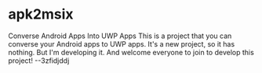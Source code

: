 # apk2msix
Converse Android Apps Into UWP Apps
This is a project that you can converse your Android apps to UWP apps. It's a new project, so it has nothing. But I'm developing it. And welcome everyone to join to develop this project!
--3zfidjddj
